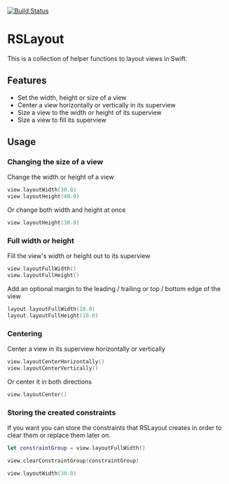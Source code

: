 [![Build Status](https://travis-ci.org/roelspruit/RSLayout.svg?branch=master)](https://travis-ci.org/roelspruit/RSLayout)

# RSLayout
This is a collection of helper functions to layout views in Swift.

## Features
* Set the width, height or size of a view
* Center a view horizontally or vertically in its superview
* Size a view to the width or height of its superview
* Size a view to fill its superview


## Usage

### Changing the size of a view
Change the width or height of a view

```Swift
view.layoutWidth(30.0)
view.layoutHeight(40.0)
```

Or change both width and height at once

```Swift
view.layoutHeight(30.0)
```

### Full width or height 
Fill the view's width or height out to its superview


```Swift
view.layoutFullWidth()
view.layoutFullHeight()
```

Add an optional margin to the leading / trailing or top / bottom edge of the view

```Swift
layout.layoutFullWidth(10.0)
layout.layoutFullHeight(10.0)
```

### Centering 
Center a view in its superview horizontally or vertically

```Swift
view.layoutCenterHorizontally()
view.layoutCenterVertically()
```

Or center it in both directions

```Swift
view.layoutCenter()
```

### Storing the created constraints
If you want you can store the constraints that RSLayout creates in order to clear them or replace them later on.


```Swift
let constraintGroup = view.layoutFullWidth()

view.clearConstraintGroup(constraintGroup)

view.layoutWidth(30.0)
```
